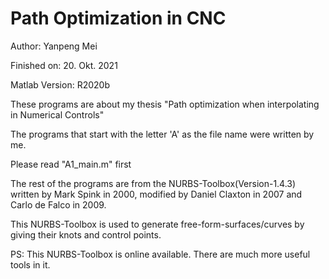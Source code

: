 # Path Optimization in CNC
Author: Yanpeng Mei

Finished on: 20. Okt. 2021

Matlab Version: R2020b

These programs are about my thesis "Path optimization when interpolating in Numerical Controls"

The programs that start with the letter 'A' as the file name were written by me.

Please read "A1_main.m" first

The rest of the programs are from the NURBS-Toolbox(Version-1.4.3) written by Mark Spink in 2000, modified by Daniel Claxton in 2007 and Carlo de Falco in 2009.

This NURBS-Toolbox is used to generate free-form-surfaces/curves by giving their knots and control points.

PS: This NURBS-Toolbox is online available. There are much more useful tools in it.
